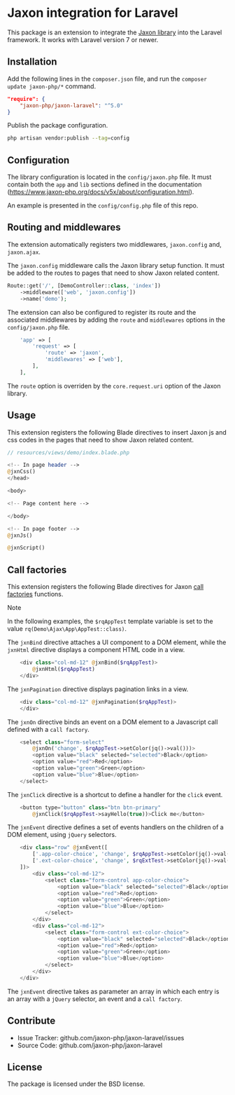 Jaxon integration for Laravel
=============================

This package is an extension to integrate the [Jaxon library](https://github.com/jaxon-php/jaxon-core) into the Laravel framework.
It works with Laravel version 7 or newer.

Installation
------------

Add the following lines in the `composer.json` file, and run the `composer update jaxon-php/*` command.
```json
"require": {
    "jaxon-php/jaxon-laravel": "^5.0"
}
```

Publish the package configuration.
```bash
php artisan vendor:publish --tag=config
```

Configuration
-------------

The library configuration is located in the `config/jaxon.php` file.
It must contain both the `app` and `lib` sections defined in the documentation (https://www.jaxon-php.org/docs/v5x/about/configuration.html).

An example is presented in the `config/config.php` file of this repo.

Routing and middlewares
-----------------------

The extension automatically registers two middlewares, `jaxon.config` and, `jaxon.ajax`.

The `jaxon.config` middleware calls the Jaxon library setup function. It must be added to the routes to pages that need to show Jaxon related content.

```php
Route::get('/', [DemoController::class, 'index'])
    ->middleware(['web', 'jaxon.config'])
    ->name('demo');
```

The extension can also be configured to register its route and the associated middlewares by adding the `route` and `middlewares` options in the `config/jaxon.php` file.

```php
    'app' => [
        'request' => [
            'route' => 'jaxon',
            'middlewares' => ['web'],
        ],
    ],
```

The `route` option is overriden by the `core.request.uri` option of the Jaxon library.

Usage
-----

This extension registers the following Blade directives to insert Jaxon js and css codes in the pages that need to show Jaxon related content.

```php
// resources/views/demo/index.blade.php

<!-- In page header -->
@jxnCss()
</head>

<body>

<!-- Page content here -->

</body>

<!-- In page footer -->
@jxnJs()

@jxnScript()
```

Call factories
--------------

This extension registers the following Blade directives for Jaxon [call factories](https://www.jaxon-php.org/docs/v5x/ui-features/call-factories.html) functions.

> [!NOTE]
> In the following examples, the `$rqAppTest` template variable is set to the value `rq(Demo\Ajax\App\AppTest::class)`.

The `jxnBind` directive attaches a UI component to a DOM element, while the `jxnHtml` directive displays a component HTML code in a view.

```php
    <div class="col-md-12" @jxnBind($rqAppTest)>
        @jxnHtml($rqAppTest)
    </div>
```

The `jxnPagination` directive displays pagination links in a view.

```php
    <div class="col-md-12" @jxnPagination($rqAppTest)>
    </div>
```

The `jxnOn` directive binds an event on a DOM element to a Javascript call defined with a `call factory`.

```php
    <select class="form-select"
        @jxnOn('change', $rqAppTest->setColor(jq()->val()))>
        <option value="black" selected="selected">Black</option>
        <option value="red">Red</option>
        <option value="green">Green</option>
        <option value="blue">Blue</option>
    </select>
```

The `jxnClick` directive is a shortcut to define a handler for the `click` event.

```php
    <button type="button" class="btn btn-primary"
        @jxnClick($rqAppTest->sayHello(true))>Click me</button>
```

The `jxnEvent` directive defines a set of events handlers on the children of a DOM element, using `jQuery` selectors.

```php
    <div class="row" @jxnEvent([
        ['.app-color-choice', 'change', $rqAppTest->setColor(jq()->val())]
        ['.ext-color-choice', 'change', $rqExtTest->setColor(jq()->val())]
    ])>
        <div class="col-md-12">
            <select class="form-control app-color-choice">
                <option value="black" selected="selected">Black</option>
                <option value="red">Red</option>
                <option value="green">Green</option>
                <option value="blue">Blue</option>
            </select>
        </div>
        <div class="col-md-12">
            <select class="form-control ext-color-choice">
                <option value="black" selected="selected">Black</option>
                <option value="red">Red</option>
                <option value="green">Green</option>
                <option value="blue">Blue</option>
            </select>
        </div>
    </div>
```

The `jxnEvent` directive takes as parameter an array in which each entry is an array with a `jQuery` selector, an event and a `call factory`.

Contribute
----------

- Issue Tracker: github.com/jaxon-php/jaxon-laravel/issues
- Source Code: github.com/jaxon-php/jaxon-laravel

License
-------

The package is licensed under the BSD license.
